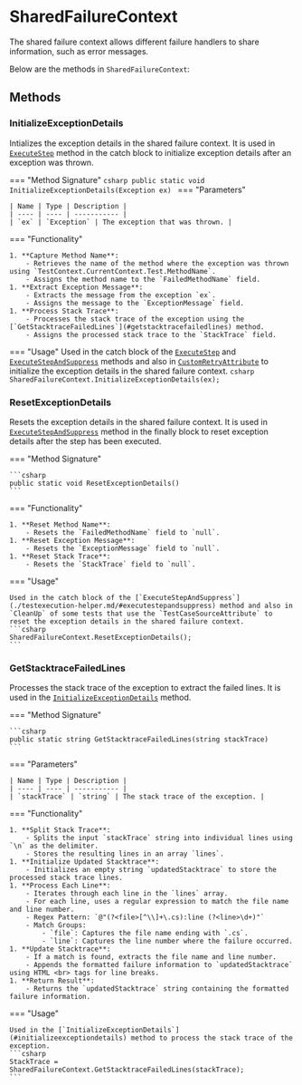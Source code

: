 # SharedFailureContext

The shared failure context allows different failure handlers to share information, such as error messages.

Below are the methods in `SharedFailureContext`:

## Methods

### InitializeExceptionDetails

Intializes the exception details in the shared failure context. It is used in [`ExecuteStep`](./testexecution-helper.md/#executestep) method in the catch block to initialize exception details after an exception was thrown.

=== "Method Signature"
	```csharp
	public static void InitializeExceptionDetails(Exception ex)
	```
=== "Parameters"
	
	| Name | Type | Description |
	| ---- | ---- | ----------- |
	| `ex` | `Exception` | The exception that was thrown. |

=== "Functionality"

	1. **Capture Method Name**:
		- Retrieves the name of the method where the exception was thrown using `TestContext.CurrentContext.Test.MethodName`.
		- Assigns the method name to the `FailedMethodName` field.
	1. **Extract Exception Message**:
		- Extracts the message from the exception `ex`.
		- Assigns the message to the `ExceptionMessage` field.
	1. **Process Stack Trace**:
		- Processes the stack trace of the exception using the [`GetStacktraceFailedLines`](#getstacktracefailedlines) method.
		- Assigns the processed stack trace to the `StackTrace` field.

=== "Usage"
	Used in the catch block of the [`ExecuteStep`](./testexecution-helper.md/#executestep) and [`ExecuteStepAndSuppress`](./testexecution-helper.md/#executestepandsuppress) methods and also in [`CustomRetryAttribute`](./attribute-extensions.md/#customretryattribute) to initialize the exception details in the shared failure context.
	```csharp
	SharedFailureContext.InitializeExceptionDetails(ex);
	```

### ResetExceptionDetails

Resets the exception details in the shared failure context. It is used in [`ExecuteStepAndSuppress`](./testexecution-helper.md/#executestepandsuppress) method in the finally block to reset exception details after the step has been executed.

=== "Method Signature"

	```csharp
	public static void ResetExceptionDetails()
	```
=== "Functionality"

	1. **Reset Method Name**:
		- Resets the `FailedMethodName` field to `null`.
	1. **Reset Exception Message**:
		- Resets the `ExceptionMessage` field to `null`.
	1. **Reset Stack Trace**:
		- Resets the `StackTrace` field to `null`.

=== "Usage"

	Used in the catch block of the [`ExecuteStepAndSuppress`](./testexecution-helper.md/#executestepandsuppress) method and also in `CleanUp` of some tests that use the `TestCaseSourceAttribute` to reset the exception details in the shared failure context.
	```csharp
	SharedFailureContext.ResetExceptionDetails();
	```

### GetStacktraceFailedLines

Processes the stack trace of the exception to extract the failed lines. It is used in the [`InitializeExceptionDetails`](#initializeexceptiondetails) method.

=== "Method Signature"

	```csharp
	public static string GetStacktraceFailedLines(string stackTrace)
	```

=== "Parameters"

	| Name | Type | Description |
	| ---- | ---- | ----------- |
	| `stackTrace` | `string` | The stack trace of the exception. |

=== "Functionality"

	1. **Split Stack Trace**:
		- Splits the input `stackTrace` string into individual lines using `\n` as the delimiter.
		- Stores the resulting lines in an array `lines`.
	1. **Initialize Updated Stacktrace**:
		- Initializes an empty string `updatedStacktrace` to store the processed stack trace lines.
	1. **Process Each Line**:
		- Iterates through each line in the `lines` array.
		- For each line, uses a regular expression to match the file name and line number.
		- Regex Pattern: `@"(?<file>[^\\]+\.cs):line (?<line>\d+)"`
		- Match Groups:
			- `file`: Captures the file name ending with `.cs`.
			- `line`: Captures the line number where the failure occurred.
	1. **Update Stacktrace**:
		- If a match is found, extracts the file name and line number.
		- Appends the formatted failure information to `updatedStacktrace` using HTML <br> tags for line breaks.
	1. **Return Result**:
		- Returns the `updatedStacktrace` string containing the formatted failure information.

=== "Usage"

	Used in the [`InitializeExceptionDetails`](#initializeexceptiondetails) method to process the stack trace of the exception.
	```csharp
	StackTrace = SharedFailureContext.GetStacktraceFailedLines(stackTrace);
	```
